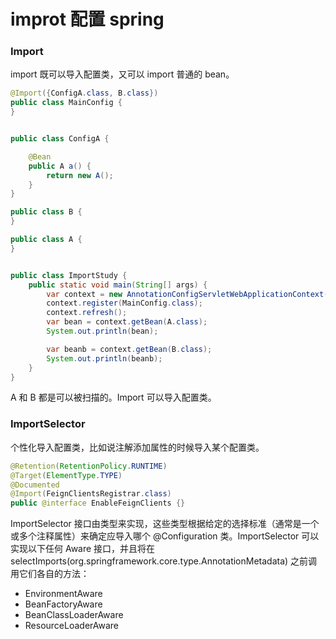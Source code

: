 # improt 配置 spring

### Import

import 既可以导入配置类，又可以 import 普通的 bean。

```java
@Import({ConfigA.class, B.class})
public class MainConfig {
}


public class ConfigA {

    @Bean
    public A a() {
        return new A();
    }
}

public class B {
}

public class A {
}


public class ImportStudy {
    public static void main(String[] args) {
        var context = new AnnotationConfigServletWebApplicationContext();
        context.register(MainConfig.class);
        context.refresh();
        var bean = context.getBean(A.class);
        System.out.println(bean);

        var beanb = context.getBean(B.class);
        System.out.println(beanb);
    }
}
```



A 和 B 都是可以被扫描的。Import 可以导入配置类。

### **ImportSelector** 

个性化导入配置类，比如说注解添加属性的时候导入某个配置类。

```java
@Retention(RetentionPolicy.RUNTIME)
@Target(ElementType.TYPE)
@Documented
@Import(FeignClientsRegistrar.class)
public @interface EnableFeignClients {}
```



ImportSelector 接口由类型来实现，这些类型根据给定的选择标准（通常是一个或多个注释属性）来确定应导入哪个 @Configuration 类。ImportSelector 可以实现以下任何 Aware 接口，并且将在 selectImports(org.springframework.core.type.AnnotationMetadata) 之前调用它们各自的方法：

- EnvironmentAware
- BeanFactoryAware
- BeanClassLoaderAware
- ResourceLoaderAware